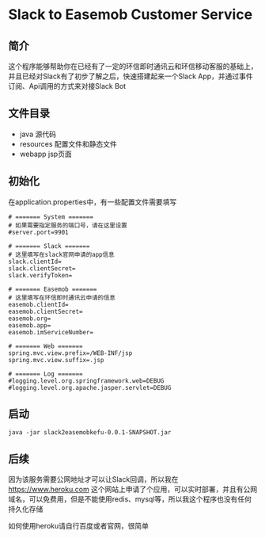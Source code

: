 # Slack to Easemob Customer Service

## 简介

这个程序能够帮助你在已经有了一定的环信即时通讯云和环信移动客服的基础上，并且已经对Slack有了初步了解之后，快速搭建起来一个Slack App，并通过事件订阅、Api调用的方式来对接Slack Bot

## 文件目录

* java 源代码
* resources 配置文件和静态文件
* webapp jsp页面

## 初始化

在application.properties中，有一些配置文件需要填写
```
# ======= System =======
# 如果需要指定服务的端口号，请在这里设置
#server.port=9901

# ======= Slack =======
# 这里填写在slack官网申请的app信息
slack.clientId=
slack.clientSecret=
slack.verifyToken=

# ======= Easemob =======
# 这里填写在环信即时通讯云申请的信息
easemob.clientId=
easemob.clientSecret=
easemob.org=
easemob.app=
easemob.imServiceNumber=

# ======= Web =======
spring.mvc.view.prefix=/WEB-INF/jsp
spring.mvc.view.suffix=.jsp

# ======= Log =======
#logging.level.org.springframework.web=DEBUG
#logging.level.org.apache.jasper.servlet=DEBUG
```

## 启动

```$xslt
java -jar slack2easemobkefu-0.0.1-SNAPSHOT.jar
```

## 后续

因为该服务需要公网地址才可以让Slack回调，所以我在 https://www.heroku.com 这个网站上申请了个应用，可以实时部署，并且有公网域名，可以免费用，但是不能使用redis、mysql等，所以我这个程序也没有任何持久化存储

如何使用heroku请自行百度或者官网，很简单